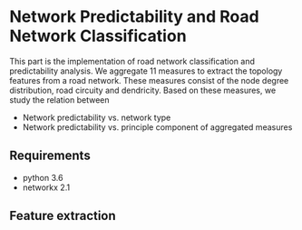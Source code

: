 # Network Predictability and Road Network Classification

This part is the implementation of road network classification and predictability analysis. We aggregate 11 measures to extract the topology features from a road network. These measures consist of the node degree distribution, road circuity and dendricity. Based on these measures, we study the relation between

* Network predictability vs. network type
* Network predictability vs. principle component of aggregated measures

## Requirements
* python 3.6
* networkx 2.1

## Feature extraction